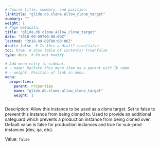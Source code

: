 ```yaml
---
# Course title, summary, and position.
linktitle: "glide.db.clone.allow_clone_target"
summary: ""
weight: 1
# Page metadata.
title: "glide.db.clone.allow_clone_target"
date: "2018-09-09T00:00:00Z"
lastmod: "2018-09-09T00:00:00Z"
draft: false  # Is this a draft? true/false
toc: true  # Show table of contents? true/false
type: docs  # Do not modify.

# Add menu entry to sidebar.
# - name: Declare this menu item as a parent with ID name.
# - weight: Position of link in menu.
menu:
  properties:
    parent: Properties
    name: "glide.db.clone.allow_clone_target"
    weight: 1
---
```


Description: Allow this instance to be used as a clone target. Set to false to prevent this instance from being cloned to. Used to provide an additional safeguard which prevents a production instance from being cloned over. Default value is false for production instances and true for sub-prod instances (dev, qa, etc).


Value: `false`